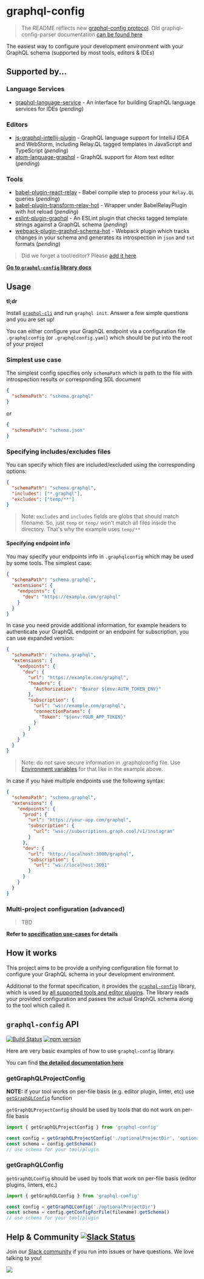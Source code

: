 # graphql-config

> The README reflects new [graphql-config protocol](specification.md).
> Old graphql-config-parser documentation [can be found here](https://github.com/graphcool/graphql-config/tree/graphql-config-parser)

The easiest way to configure your development environment with your GraphQL schema (supported by most tools, editors &amp; IDEs)

## Supported by...

### Language Services
* [graphql-language-service](https://github.com/graphql/graphql-language-service) - An interface for building GraphQL language services for IDEs (_pending_)

### Editors
* [js-graphql-intellij-plugin](https://github.com/jimkyndemeyer/js-graphql-intellij-plugin) - GraphQL language support for IntelliJ IDEA and WebStorm, including Relay.QL tagged templates in JavaScript and TypeScript (_pending_)
* [atom-language-graphql](https://github.com/rmosolgo/language-graphql) - GraphQL support for Atom text editor (_pending_)

### Tools

* [babel-plugin-react-relay](https://github.com/graphcool/babel-plugin-react-relay) - Babel compile step to process your `Relay.QL` queries (_pending_)
* [babel-plugin-transform-relay-hot](https://github.com/nodkz/babel-plugin-transform-relay-hot) - Wrapper under BabelRelayPlugin with hot reload (_pending_)
* [eslint-plugin-graphql](https://github.com/apollostack/eslint-plugin-graphql) - An ESLint plugin that checks tagged template strings against a GraphQL schema (_pending_)
* [webpack-plugin-graphql-schema-hot](https://github.com/nodkz/webpack-plugin-graphql-schema-hot) - Webpack plugin which tracks changes in your schema and generates its introspection in `json` and `txt` formats (_pending_)

> Did we forget a tool/editor? Please [add it here](https://github.com/graphcool/graphql-config/issues/new).

**[Go to `graphql-config` library docs](#graphql-config-api)**

## Usage

**tl;dr**

Install [`graphql-cli`](https://github.com/graphcool/graphql-cli) and run `graphql init`. Answer a few simple questions and you are set up!

You can either configure your GraphQL endpoint via a configuration file `.graphqlconfig`
(or `.graphqlconfig.yaml`) which should be put into the root of your project

### Simplest use case

The simplest config specifies only `schemaPath` which is path to the file with introspection
results or corresponding SDL document

```json
{
  "schemaPath": "schema.graphql"
}
```

or

```json
{
  "schemaPath": "schema.json"
}
```

### Specifying includes/excludes files

You can specify which files are included/excluded using the corresponding options:

```json
{
  "schemaPath": "schema.graphql",
  "includes": ["*.graphql"],
  "excludes": ["temp/**"]
}
```

> Note: `excludes` and `includes` fields are globs that should match filename.
> So, just `temp` or `temp/` won't match all files inside the directory.
> That's why the example uses `temp/**`

#### Specifying endpoint info

You may specify your endpoints info in `.graphqlconfig` which may be used by some tools.
The simplest case:

```json
{
  "schemaPath": "schema.graphql",
  "extensions": {
    "endpoints": {
      "dev": "https://example.com/graphql"
    }
  }
}
```

In case you need provide additional information, for example headers to authenticate your GraphQL endpoint or
an endpoint for subscription, you can use expanded version:

```json
{
  "schemaPath": "schema.graphql",
  "extensions": {
    "endpoints": {
      "dev": {
        "url": "https://example.com/graphql",
        "headers": {
          "Authorization": "Bearer ${env:AUTH_TOKEN_ENV}"
        },
        "subscription": {
          "url": "ws://example.com/graphql",
          "connectionParams": {
            "Token": "${env:YOUR_APP_TOKEN}"
          }
        }
      }
    }
  }
}
```

> Note: do not save secure information in .graphqlconfig file. Use [Environment variables](specification.md#referencing-environment-variables) for that like in the example above.

In case if you have multiple endpoints use the following syntax:

```json
{
  "schemaPath": "schema.graphql",
  "extensions": {
    "endpoints": {
      "prod": {
        "url": "https://your-app.com/graphql",
        "subscription": {
          "url": "wss://subscriptions.graph.cool/v1/instagram"
        }
      },
      "dev": {
        "url": "http://localhost:3000/graphql",
        "subscription": {
          "url": "ws://localhost:3001"
        }
      }
    }
  }
}
```

### Multi-project configuration (advanced)
> TBD

__Refer to [specification use-cases](specification.md#use-cases) for details__

## How it works

This project aims to be provide a unifying configuration file format to configure your GraphQL schema in your development environment.

Additional to the format specification, it provides the [`graphql-config`](#graphql-config-api) library, which is used by [all supported tools and editor plugins](#supported-by). The library reads your provided configuration and passes the actual GraphQL schema along to the tool which called it.


## `graphql-config` API
[![Build Status](https://travis-ci.org/graphcool/graphql-config.svg?branch=master)](https://travis-ci.org/graphcool/graphql-config) [![npm version](https://badge.fury.io/js/graphql-config.svg)](https://badge.fury.io/js/graphql-config)

Here are very basic examples of how to use `graphql-config` library.

You can find **[the detailed documentation here](docs/)**

### getGraphQLProjectConfig

**NOTE:** if your tool works on per-file basis (e.g. editor plugin, linter, etc) use
[`getGraphQLConfig`](#getGraphQLConfig) function

`getGraphQLProjectConfig` should be used by tools that do not work on per-file basis

```js
import { getGraphQLProjectConfig } from 'graphql-config'

const config = getGraphQLProjectConfig('./optionalProjectDir', 'optionalProjectName')
const schema = config.getSchema()
// use schema for your tool/plugin
```

### getGraphQLConfig

`getGraphQLConfig` should be used by tools that work on per-file basis (editor plugins,
linters, etc.)

```js
import { getGraphQLConfig } from 'graphql-config'

const config = getGraphQLConfig('./optionalProjectDir')
const schema = config.getConfigForFile(filename).getSchema()
// use schema for your tool/plugin
```

## Help & Community [![Slack Status](https://slack.graph.cool/badge.svg)](https://slack.graph.cool)

Join our [Slack community](http://slack.graph.cool/) if you run into issues or have questions. We love talking to you!

![](http://i.imgur.com/5RHR6Ku.png)
